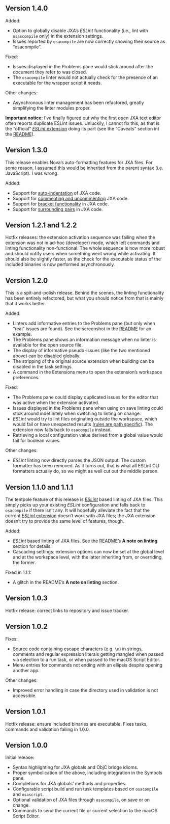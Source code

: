 ## Version 1.4.0

Added:

- Option to globally disable JXA’s _ESLint_ functionality (i.e., lint with `osascompile` only) in the extension settings.
- Issues reported by `osacompile` are now correctly showing their source as “osacompile”.

Fixed:

- Issues displayed in the Problems pane would stick around after the document they refer to was closed.
- The `osacompile` linter would not actually check for the presence of an executable for the wrapper script it needs.

Other changes:

- Asynchronous linter management has been refactored, greatly simplifying the linter modules proper.

**Important notice:** I’ve finally figured out why the first open JXA text editor often reports duplicate ESLint issues. Unluckily, I cannot fix this, as that is the “official” [_ESLint_ extension](nova://extension/?id=apexskier.eslint) doing its part (see the “Caveats” section int the [README](nova://extension/?id=net.kopischke.jxa)).


## Version 1.3.0

This release enables Nova’s auto-formatting features for JXA files. For some reason, I assumed this would be inherited from the parent syntax (i.e. JavaScript). I was wrong.

Added:
- Support for [auto-indentation](https://docs.nova.app/syntax-reference/syntaxes/#indentation-rules) of JXA code.
- Support for [commenting and uncommenting](https://docs.nova.app/syntax-reference/syntaxes/#comment-rules) JXA code.
- Support for [bracket functionality](https://docs.nova.app/syntax-reference/syntaxes/#brackets) in JXA code.
- Support for [surrounding pairs](https://docs.nova.app/syntax-reference/syntaxes/#surrounding-pairs) in JXA code.

## Version 1.2.1 and 1.2.2

Hotfix releases: the extension activation sequence was failing when the extension was not in ad-hoc (developer) mode, which left commands and linting functionality non-functional. The whole sequence is now more robust and should notify users when something went wrong while activating. It should also be slightly faster, as the check for the executable status of the included binaries is now performed asynchronously.

## Version 1.2.0

This is a spit-and-polish release. Behind the scenes, the linting functionality has been entirely refactored, but what you should notice from that is mainly that it works better.

Added:

- Linters add informative entries to the Problems pane (but only when “real” issues are found). See the screenshot in the [README](nova://extension/?id=net.kopischke.jxa) for an example.
- The Problems pane shows an information message when no linter is available for the open source file.
- The display of informative pseudo-issues (like the two mentioned above) can be disabled globally.
- The stripping of the original source extension when building can be disabled in the task settings.
- A command in the Extensions menu to open the extension’s workspace preferences.

Fixed:

- The Problems pane could display duplicated issues for the editor that was active when the extension activated.
- Issues displayed in the Problems pane when using on save linting could stick around indefinitely when switching to linting on change.
- _ESLint_ would try to lint files originating outside the workspace, which would fail or have unexpected results ([rules are path specific](https://eslint.org/docs/user-guide/configuring)). The extension now falls back to `osacompile` instead.
- Retrieving a local configuration value derived from a global value would fail for boolean values.

Other changes:

- _ESLint_ linting now directly parses the JSON output. The custom formatter has been removed. As it turns out, that is what all ESLint CLI formatters actually do, so we might as well cut out the middle person.

## Version 1.1.0 and 1.1.1

The tentpole feature of this release is [_ESLint_](https://eslint.org) based linting of JXA files. This simply picks up your existing _ESLint_ configuration and falls back to `osacompile` if there isn’t any. It will hopefully alleviate the fact that the current [_ESLint_ extension](nova://extension/?id=apexskier.eslint) doesn’t work with JXA files; the JXA extension doesn’t try to provide the same level of features, though.

Added:

- _ESLint_ based linting of JXA files. See the [README](nova://extension/?id=net.kopischke.jxa)’s **A note on linting** section for details.
- Cascading settings: extension options can now be set at the global level and at the workspace level, with the latter inheriting from, or overriding, the former.

Fixed in 1.1.1:

- A glitch in the README’s **A note on linting** section.

## Version 1.0.3

Hotfix release: correct links to repository and issue tracker.

## Version 1.0.2

Fixes:

- Source code containing escape characters (e.g. `\n`) in strings, comments and regular expression literals getting mangled when passed via selection to a run task, or when passed to the macOS Script Editor.
- Menu entries for commands not ending with an ellipsis despite opening another app.

Other changes:

- Improved error handling in case the directory used in validation is not accessible.

## Version 1.0.1

Hotfix release: ensure included binaries are executable. Fixes tasks, commands and validation failing in 1.0.0.

## Version 1.0.0

Initial release:

- Syntax highlighting for JXA globals and ObjC bridge idioms.
- Proper symbolication of the above, including integration in the Symbols pane.
- Completions for JXA globals’ methods and properties.
- Configurable script build and run task templates based on `osacompile` and `osascript`.
- Optional validation of JXA files through `osacompile`, on save or on change.
- Commands to send the current file or current selection to the macOS Script Editor.
